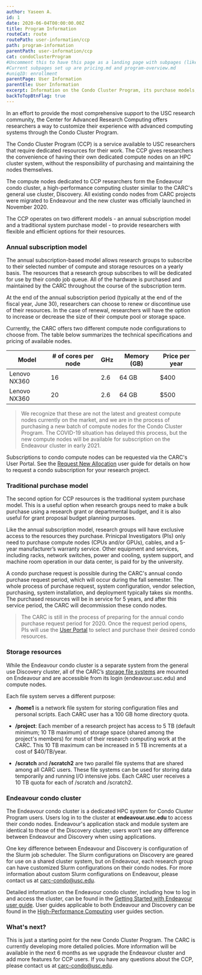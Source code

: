 ```yaml
---
author: Yaseen A.
id: 1
date: 2020-06-04T00:00:00.00Z
title: Program Information
routeCat: route
routePath: user-information/ccp
path: program-information
parentPath: user-information/ccp
cat: condoClusterProgram
#Uncomment this to have this page as a landing page with subpages (like user guide landing pages)
#Current subpages set up are pricing.md and program-overview.md
#uniqID: enrollment
parentPage: User Information
parentEle: User Information
excerpt: Information on the Condo Cluster Program, its purchase models, and pricing.
backToTopBtnFlag: true
---
```


In an effort to provide the most comprehensive support to the USC research community, the Center for Advanced Research Computing offers researchers a way to customize their experience with advanced computing systems through the Condo Cluster Program. 

The Condo Cluster Program (CCP) is a service available to USC researchers that require dedicated resources for their work. The CCP gives researchers the convenience of having their own dedicated compute nodes on an HPC cluster system, without the responsibility of purchasing and maintaining the nodes themselves.

The compute nodes dedicated to CCP researchers form the Endeavour condo cluster, a high-performance computing cluster similar to the CARC's general use cluster, Discovery. All existing condo nodes from CARC projects were migrated to Endeavour and the new cluster was officially launched in November 2020.

The CCP operates on two different models - an annual subscription model and a traditional system purchase model - to provide researchers with flexible and efficient options for their resources.

### Annual subscription model

The annual subscription-based model allows research groups to subscribe to their selected number of compute and storage resources on a yearly basis. The resources that a research group subscribes to will be dedicated for use by their condo job queue. All of the hardware is purchased and maintained by the CARC throughout the course of the subscription term.

At the end of the annual subscription period (typically at the end of the fiscal year, June 30), researchers can choose to renew or discontinue use of their resources. In the case of renewal, researchers will have the option to increase or decrease the size of their compute pool or storage space. 

Currently, the CARC offers two different compute node configurations to choose from. The table below summarizes the technical specifications and pricing of available nodes.

| Model | # of cores per node | GHz | Memory (GB) | Price per year |
|-|-|-|-|-|
| Lenovo NX360 | 16 | 2.6 | 64 GB | $400 |
| Lenovo NX360 | 20 | 2.6 | 64 GB | $500 |

> We recognize that these are not the latest and greatest compute nodes currently on the market, and we are in the process of purchasing a new batch of compute nodes for the Condo Cluster Program. The COVID-19 situation has delayed this process, but the new compute nodes will be available for subscription on the Endeavour cluster in early 2021.

Subscriptions to condo compute nodes can be requested via the CARC's User Portal. See the [Request New Allocation](/user-information/user-guides/research-computing-user-portal/request-new-allocation) user guide for details on how to request a condo subscription for your research project.

### Traditional purchase model

The second option for CCP resources is the traditional system purchase model. This is a useful option when research groups need to make a bulk purchase using a research grant or departmental budget, and it is also useful for grant proposal budget planning purposes.

Like the annual subscription model, research groups will have exclusive access to the resources they purchase. Prinicpal Investigators (PIs) only need to purchase compute nodes (CPUs and/or GPUs), cables, and a 5-year manufacturer’s warranty service. Other equipment and services, including racks, network switches, power and cooling, system support, and machine room operation in our data center, is paid for by the university. 

A condo purchase request is possible during the CARC's annual condo purchase request period, which will occur during the fall semester. The whole process of purchase request, system configuration, vendor selection, purchasing, system installation, and deployment typically takes six months. The purchased resources will be in service for 5 years, and after this service period, the CARC will decommission these condo nodes. 

> The CARC is still in the process of preparing for the annual condo purchase request period for 2020. Once the request period opens, PIs will use the [User Portal](/user-information/user-guides/research-computing-user-portal) to select and purchase their desired condo resources.

### Storage resources

While the Endeavour condo cluster is a separate system from the general use Discovery cluster, all of the CARC’s [storage file systems](/user-information/user-guides/data-management/storage-file-systems) are mounted on Endeavour and are accessible from its login (endeavour.usc.edu) and compute nodes.

Each file system serves a different purpose:

- **/home1** is a network file system for storing configuration files and personal scripts. Each CARC user has a 100 GB home directory quota.

- **/project**: Each member of a research project has access to 5 TB (default minimum; 10 TB maximum) of storage space (shared among the project's members) for most of their research computing work at the CARC. This 10 TB maximum can be increased in 5 TB increments at a cost of $40/TB/year.

- **/scratch** and **/scratch2** are two parallel file systems that are shared among all CARC users. These file systems can be used for storing data temporarily and running I/O intensive jobs. Each CARC user receives a 10 TB quota for each of /scratch and /scratch2.

### Endeavour condo cluster

The Endeavour condo cluster is a dedicated HPC system for Condo Cluster Program users. Users log in to the cluster at **endeavour.usc.edu** to access their condo nodes. Endeavour's application stack and module system are identical to those of the Discovery cluster; users won’t see any difference between Endeavour and Discovery when using applications. 

One key difference between Endeavour and Discovery is configuration of the Slurm job scheduler. The Slurm configurations on Discovery are geared for use on a shared cluster system, but on Endeavour, each research group can have customized Slurm configurations on their condo nodes. For more information about custom Slurm configurations on Endeavour, please contact us at <carc-condo@usc.edu>. 

Detailed information on the Endeavour condo cluster, including how to log in and access the cluster, can be found in the [Getting Started with Endeavour user guide](/user-information/user-guides/high-performance-computing/getting-started-endeavour). User guides applicable to both Endeavour and Discovery can be found in the [High-Performance Computing](/user-information/user-guides/high-performance-computing) user guides section.

### What's next?

This is just a starting point for the new Condo Cluster Program. The CARC is currently developing more detailed policies. More information will be available in the next 6 months as we upgrade the Endeavour cluster and add more features for CCP users. If you have any questions about the CCP, please contact us at <carc-condo@usc.edu>. 